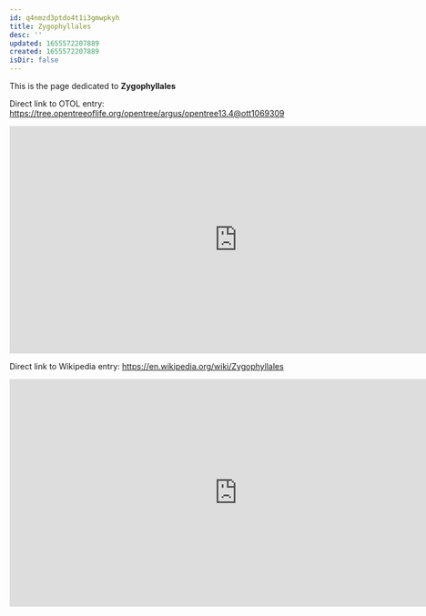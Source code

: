 ```yaml
---
id: q4nmzd3ptdo4t1i3gmwpkyh
title: Zygophyllales
desc: ''
updated: 1655572207889
created: 1655572207889
isDir: false
---
```

This is the page dedicated to **Zygophyllales**


Direct link to OTOL entry: https://tree.opentreeoflife.org/opentree/argus/opentree13.4@ott1069309



<html>
    <body>
    <iframe src="https://tree.opentreeoflife.org/opentree/argus/opentree13.4@ott1069309"
    width="800" height="400" frameborder="0" allowfullscreen> </iframe>
    </body>
</html>
    


Direct link to Wikipedia entry: https://en.wikipedia.org/wiki/Zygophyllales



<html>
    <body>
    <iframe src="https://en.wikipedia.org/wiki/Zygophyllales"
    width="800" height="400" frameborder="0" allowfullscreen> </iframe>
    </body>
</html>
    
